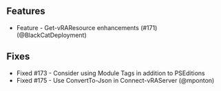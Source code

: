 ## Features
* Feature - Get-vRAResource enhancements (#171) (@BlackCatDeployment)

## Fixes
* Fixed #173 - Consider using Module Tags in addition to PSEditions
* Fixed #175 - Use ConvertTo-Json in Connect-vRAServer (@mponton)